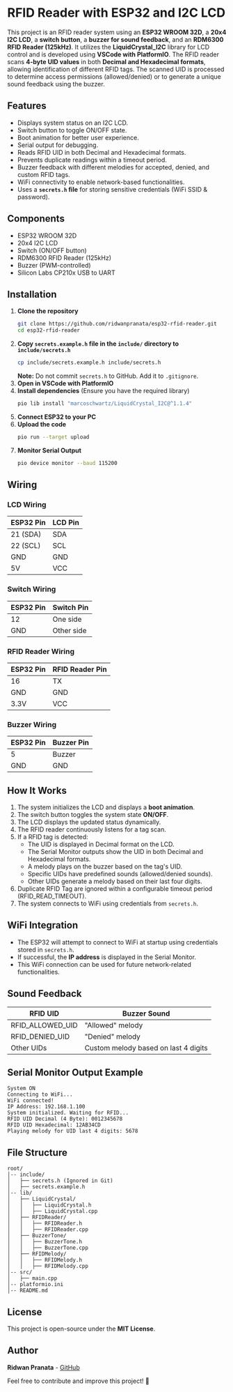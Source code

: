# RFID Reader with ESP32 and I2C LCD

This project is an RFID reader system using an **ESP32 WROOM 32D**, a **20x4 I2C LCD**, a **switch button**, a **buzzer for sound feedback**, and an **RDM6300 RFID Reader (125kHz)**. It utilizes the **LiquidCrystal_I2C** library for LCD control and is developed using **VSCode with PlatformIO**. The RFID reader scans **4-byte UID values** in both **Decimal and Hexadecimal formats**, allowing identification of different RFID tags. The scanned UID is processed to determine access permissions (allowed/denied) or to generate a unique sound feedback using the buzzer.


## Features
- Displays system status on an I2C LCD.
- Switch button to toggle ON/OFF state.
- Boot animation for better user experience.
- Serial output for debugging.
- Reads RFID UID in both Decimal and Hexadecimal formats.
- Prevents duplicate readings within a timeout period.
- Buzzer feedback with different melodies for accepted, denied, and custom RFID tags.
- WiFi connectivity to enable network-based functionalities.
- Uses a **`secrets.h` file** for storing sensitive credentials (WiFi SSID & password).

## Components
- ESP32 WROOM 32D
- 20x4 I2C LCD
- Switch (ON/OFF button)
- RDM6300 RFID Reader (125kHz)
- Buzzer (PWM-controlled)
- Silicon Labs CP210x USB to UART

## Installation
1. **Clone the repository**
   ```sh
   git clone https://github.com/ridwanpranata/esp32-rfid-reader.git
   cd esp32-rfid-reader
   ```
2. **Copy `secrets.example.h` file in the `include/` directory to `include/secrets.h`**
   ```sh
   cp include/secrets.example.h include/secrets.h
   ```
   **Note:** Do not commit `secrets.h` to GitHub. Add it to `.gitignore`.
3. **Open in VSCode with PlatformIO**
4. **Install dependencies** (Ensure you have the required library)
   ```sh
   pio lib install "marcoschwartz/LiquidCrystal_I2C@^1.1.4"
   ```
5. **Connect ESP32 to your PC**
6. **Upload the code**
   ```sh
   pio run --target upload
   ```
7. **Monitor Serial Output**
   ```sh
   pio device monitor --baud 115200
   ```

## Wiring
### LCD Wiring
| ESP32 Pin | LCD Pin  |
|-----------|---------|
| 21 (SDA)  | SDA     |
| 22 (SCL)  | SCL     |
| GND       | GND     |
| 5V        | VCC     |

### Switch Wiring
| ESP32 Pin | Switch Pin |
|-----------|------------|
| 12        | One side   |
| GND       | Other side |

### RFID Reader Wiring
| ESP32 Pin | RFID Reader Pin |
|-----------|----------------|
| 16        | TX             |
| GND       | GND            |
| 3.3V      | VCC            |

### Buzzer Wiring
| ESP32 Pin | Buzzer Pin |
|-----------|------------|
| 5         | Buzzer     |
| GND       | GND        |

## How It Works
1. The system initializes the LCD and displays a **boot animation**.
2. The switch button toggles the system state **ON/OFF**.
3. The LCD displays the updated status dynamically.
4. The RFID reader continuously listens for a tag scan.
5. If a RFID tag is detected:
   - The UID is displayed in Decimal format on the LCD.
   - The Serial Monitor outputs show the UID in both Decimal and Hexadecimal formats.
   - A melody plays on the buzzer based on the tag's UID.
   - Specific UIDs have predefined sounds (allowed/denied sounds).
   - Other UIDs generate a melody based on their last four digits.
6. Duplicate RFID Tag are ignored within a configurable timeout period (RFID_READ_TIMEOUT).
7. The system connects to WiFi using credentials from `secrets.h`.

## WiFi Integration
- The ESP32 will attempt to connect to WiFi at startup using credentials stored in `secrets.h`.
- If successful, the **IP address** is displayed in the Serial Monitor.
- This WiFi connection can be used for future network-related functionalities.

## Sound Feedback
| RFID UID         | Buzzer Sound |
|------------------|--------------|
| RFID_ALLOWED_UID | "Allowed" melody |
| RFID_DENIED_UID  | "Denied" melody |
| Other UIDs       | Custom melody based on last 4 digits |

## Serial Monitor Output Example
```
System ON
Connecting to WiFi...
WiFi connected!
IP Address: 192.168.1.100
System initialized. Waiting for RFID...
RFID UID Decimal (4 Byte): 0012345678
RFID UID Hexadecimal: 12AB34CD
Playing melody for UID last 4 digits: 5678
```

## File Structure
```
root/
│-- include/
│   ├── secrets.h (Ignored in Git)
│   ├── secrets.example.h
│-- lib/
│   ├── LiquidCrystal/
│   │   ├── LiquidCrystal.h
│   │   ├── LiquidCrystal.cpp
│   ├── RFIDReader/
│   │   ├── RFIDReader.h
│   │   ├── RFIDReader.cpp
│   ├── BuzzerTone/
│   │   ├── BuzzerTone.h
│   │   ├── BuzzerTone.cpp
│   ├── RFIDMelody/
│   │   ├── RFIDMelody.h
│   │   ├── RFIDMelody.cpp
│-- src/
│   ├── main.cpp
│-- platformio.ini
│-- README.md
```

## License
This project is open-source under the **MIT License**.

## Author
**Ridwan Pranata** - [GitHub](https://github.com/ridwanpranata)

Feel free to contribute and improve this project! 🚀

